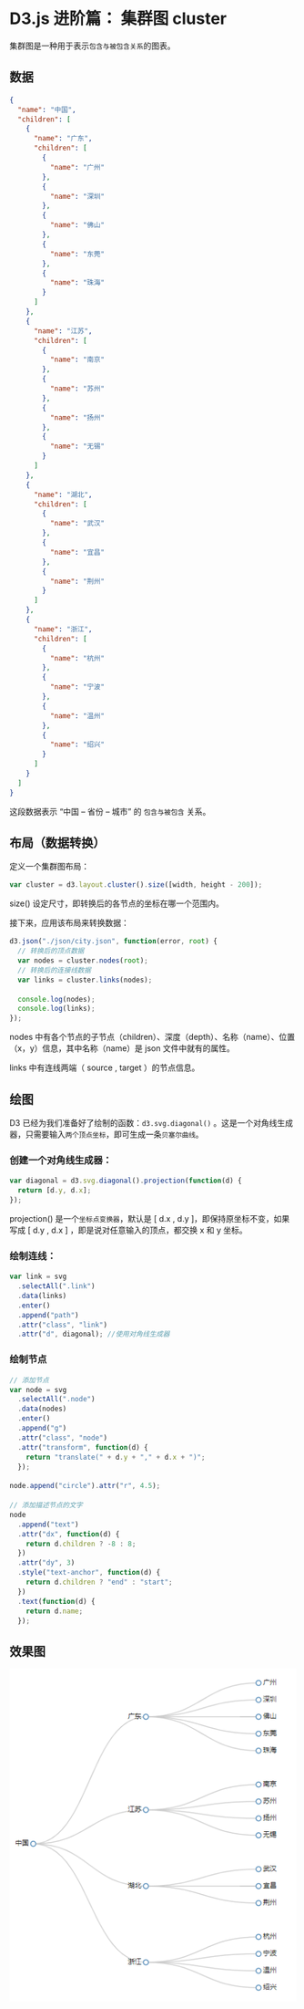 # D3.js 进阶篇： 集群图 cluster

集群图是一种用于表示`包含与被包含关系`的图表。

## 数据

```json
{
  "name": "中国",
  "children": [
    {
      "name": "广东",
      "children": [
        {
          "name": "广州"
        },
        {
          "name": "深圳"
        },
        {
          "name": "佛山"
        },
        {
          "name": "东莞"
        },
        {
          "name": "珠海"
        }
      ]
    },
    {
      "name": "江苏",
      "children": [
        {
          "name": "南京"
        },
        {
          "name": "苏州"
        },
        {
          "name": "扬州"
        },
        {
          "name": "无锡"
        }
      ]
    },
    {
      "name": "湖北",
      "children": [
        {
          "name": "武汉"
        },
        {
          "name": "宜昌"
        },
        {
          "name": "荆州"
        }
      ]
    },
    {
      "name": "浙江",
      "children": [
        {
          "name": "杭州"
        },
        {
          "name": "宁波"
        },
        {
          "name": "温州"
        },
        {
          "name": "绍兴"
        }
      ]
    }
  ]
}
```

这段数据表示 “中国 – 省份 – 城市” 的 `包含与被包含` 关系。

## 布局（数据转换）

定义一个集群图布局：

```js
var cluster = d3.layout.cluster().size([width, height - 200]);
```

size() 设定尺寸，即转换后的各节点的坐标在哪一个范围内。

接下来，应用该布局来转换数据：

```js
d3.json("./json/city.json", function(error, root) {
  // 转换后的顶点数据
  var nodes = cluster.nodes(root);
  // 转换后的连接线数据
  var links = cluster.links(nodes);

  console.log(nodes);
  console.log(links);
});
```

nodes 中有各个节点的子节点（children）、深度（depth）、名称（name）、位置（x，y）信息，其中名称（name）是 json 文件中就有的属性。

links 中有连线两端（ source , target ）的节点信息。

## 绘图

D3 已经为我们准备好了绘制的函数：`d3.svg.diagonal()` 。这是一个对角线生成器，只需要输入`两个顶点坐标`，即可生成一条`贝塞尔曲线`。

### 创建一个对角线生成器：

```js
var diagonal = d3.svg.diagonal().projection(function(d) {
  return [d.y, d.x];
});
```

projection() 是一个`坐标点变换器`，默认是 [ d.x , d.y ]，即保持原坐标不变，如果写成 [ d.y , d.x ] ，即是说对任意输入的顶点，都交换 x 和 y 坐标。

### 绘制连线：

```js
var link = svg
  .selectAll(".link")
  .data(links)
  .enter()
  .append("path")
  .attr("class", "link")
  .attr("d", diagonal); //使用对角线生成器
```

### 绘制节点

```js
// 添加节点
var node = svg
  .selectAll(".node")
  .data(nodes)
  .enter()
  .append("g")
  .attr("class", "node")
  .attr("transform", function(d) {
    return "translate(" + d.y + "," + d.x + ")";
  });

node.append("circle").attr("r", 4.5);

// 添加描述节点的文字
node
  .append("text")
  .attr("dx", function(d) {
    return d.children ? -8 : 8;
  })
  .attr("dy", 3)
  .style("text-anchor", function(d) {
    return d.children ? "end" : "start";
  })
  .text(function(d) {
    return d.name;
  });
```

## 效果图

![集群图](./img/cluster1.jpg)
